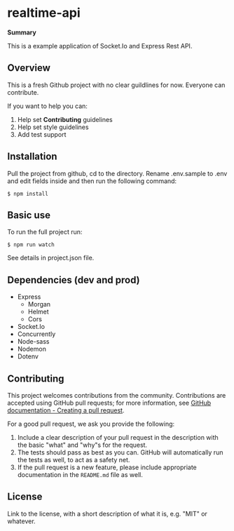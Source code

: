# realtime-api

**Summary** 

This is a example application of Socket.Io and Express Rest API.  

## Overview

This is a fresh Github project with no clear guildlines for now. Everyone can contribute. 

If you want to help you can:

1. Help set **Contributing** guidelines
2. Help set style guidelines
3. Add test support

## Installation

Pull the project from github, cd to the directory. Rename .env.sample to .env and edit fields inside and then run the following command:

```
$ npm install
```

## Basic use

To run the full project run:
```
$ npm run watch
```

See details in project.json file. 


## Dependencies (dev and prod)
* Express
    * Morgan
    * Helmet
    * Cors
* Socket.Io
* Concurrently
* Node-sass
* Nodemon
* Dotenv

## Contributing

This project welcomes contributions from the community. Contributions are
accepted using GitHub pull requests; for more information, see 
[GitHub documentation - Creating a pull request](https://help.github.com/articles/creating-a-pull-request/).

For a good pull request, we ask you provide the following:

1. Include a clear description of your pull request in the description
   with the basic "what" and "why"s for the request.
2. The tests should pass as best as you can. GitHub will automatically run
   the tests as well, to act as a safety net.
3. If the pull request is a new feature, please include appropriate documentation 
   in the `README.md` file as well.



## License

Link to the license, with a short description of what it is, 
e.g. "MIT" or whatever.  